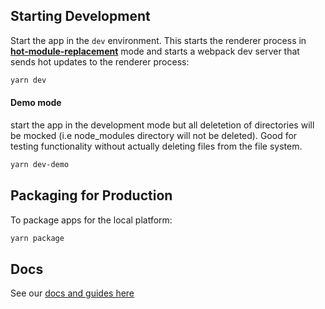 ## Starting Development

Start the app in the `dev` environment. This starts the renderer process in [**hot-module-replacement**](https://webpack.js.org/guides/hmr-react/) mode and starts a webpack dev server that sends hot updates to the renderer process:

```bash
yarn dev
```

#### Demo mode

start the app in the development mode but all deletetion of directories will be mocked (i.e node_modules directory will not be deleted).
Good for testing functionality without actually deleting files from the file system.

```bash
yarn dev-demo
```

## Packaging for Production

To package apps for the local platform:

```bash
yarn package
```

## Docs

See our [docs and guides here](https://electron-react-boilerplate.js.org/docs/installation)
